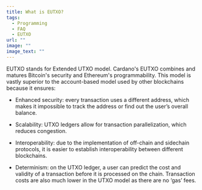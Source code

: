 ```yaml
---
title: What is EUTXO?
tags:
  - Programming
  - FAQ
  - EUTXO
url: ""
image: ""
image_text: ""
---
```


EUTXO stands for Extended UTXO model. Cardano's EUTXO combines and matures Bitcoin's security and Ethereum's programmability. This model is vastly superior to the account-based model used by other blockchains because it ensures:

*   Enhanced security: every transaction uses a different address, which makes it impossible to track the address or find out the user’s overall balance.
    
*   Scalability: UTXO ledgers allow for transaction parallelization, which reduces congestion.
    
*   Interoperability: due to the implementation of off-chain and sidechain protocols, it is easier to establish interoperability between different blockchains.
    
*   Determinism: on the UTXO ledger, a user can predict the cost and validity of a transaction before it is processed on the chain. Transaction costs are also much lower in the UTXO model as there are no ‘gas’ fees.
